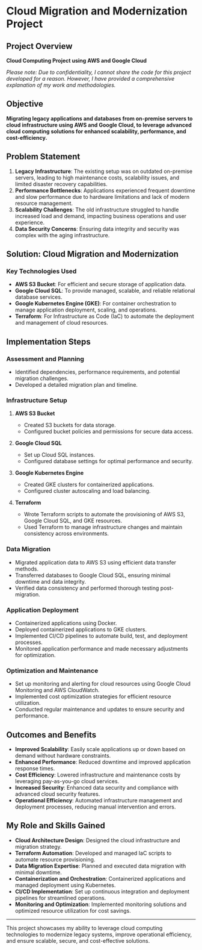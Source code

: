 # Cloud Migration and Modernization Project

## Project Overview

**Cloud Computing Project using AWS and Google Cloud**

*Please note: Due to confidentiality, I cannot share the code for this project developed for a reason. However, I have provided a comprehensive explanation of my work and methodologies.*

## Objective

**Migrating legacy applications and databases from on-premise servers to cloud infrastructure using AWS and Google Cloud, to leverage advanced cloud computing solutions for enhanced scalability, performance, and cost-efficiency.**

## Problem Statement

1. **Legacy Infrastructure**: The existing setup was on outdated on-premise servers, leading to high maintenance costs, scalability issues, and limited disaster recovery capabilities.
2. **Performance Bottlenecks**: Applications experienced frequent downtime and slow performance due to hardware limitations and lack of modern resource management.
3. **Scalability Challenges**: The old infrastructure struggled to handle increased load and demand, impacting business operations and user experience.
4. **Data Security Concerns**: Ensuring data integrity and security was complex with the aging infrastructure.

## Solution: Cloud Migration and Modernization

### Key Technologies Used

- **AWS S3 Bucket**: For efficient and secure storage of application data.
- **Google Cloud SQL**: To provide managed, scalable, and reliable relational database services.
- **Google Kubernetes Engine (GKE)**: For container orchestration to manage application deployment, scaling, and operations.
- **Terraform**: For Infrastructure as Code (IaC) to automate the deployment and management of cloud resources.

## Implementation Steps

### Assessment and Planning

- Identified dependencies, performance requirements, and potential migration challenges.
- Developed a detailed migration plan and timeline.

### Infrastructure Setup

1. **AWS S3 Bucket**
   - Created S3 buckets for data storage.
   - Configured bucket policies and permissions for secure data access.
   
2. **Google Cloud SQL**
   - Set up Cloud SQL instances.
   - Configured database settings for optimal performance and security.
   
3. **Google Kubernetes Engine**
   - Created GKE clusters for containerized applications.
   - Configured cluster autoscaling and load balancing.
   
4. **Terraform**
   - Wrote Terraform scripts to automate the provisioning of AWS S3, Google Cloud SQL, and GKE resources.
   - Used Terraform to manage infrastructure changes and maintain consistency across environments.

### Data Migration

- Migrated application data to AWS S3 using efficient data transfer methods.
- Transferred databases to Google Cloud SQL, ensuring minimal downtime and data integrity.
- Verified data consistency and performed thorough testing post-migration.

### Application Deployment

- Containerized applications using Docker.
- Deployed containerized applications to GKE clusters.
- Implemented CI/CD pipelines to automate build, test, and deployment processes.
- Monitored application performance and made necessary adjustments for optimization.

### Optimization and Maintenance

- Set up monitoring and alerting for cloud resources using Google Cloud Monitoring and AWS CloudWatch.
- Implemented cost optimization strategies for efficient resource utilization.
- Conducted regular maintenance and updates to ensure security and performance.

## Outcomes and Benefits

- **Improved Scalability**: Easily scale applications up or down based on demand without hardware constraints.
- **Enhanced Performance**: Reduced downtime and improved application response times.
- **Cost Efficiency**: Lowered infrastructure and maintenance costs by leveraging pay-as-you-go cloud services.
- **Increased Security**: Enhanced data security and compliance with advanced cloud security features.
- **Operational Efficiency**: Automated infrastructure management and deployment processes, reducing manual intervention and errors.

## My Role and Skills Gained

- **Cloud Architecture Design**: Designed the cloud infrastructure and migration strategy.
- **Terraform Automation**: Developed and managed IaC scripts to automate resource provisioning.
- **Data Migration Expertise**: Planned and executed data migration with minimal downtime.
- **Containerization and Orchestration**: Containerized applications and managed deployment using Kubernetes.
- **CI/CD Implementation**: Set up continuous integration and deployment pipelines for streamlined operations.
- **Monitoring and Optimization**: Implemented monitoring solutions and optimized resource utilization for cost savings.

---

This project showcases my ability to leverage cloud computing technologies to modernize legacy systems, improve operational efficiency, and ensure scalable, secure, and cost-effective solutions.
